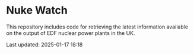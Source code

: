 # Nuke Watch

This repository includes code for retrieving the latest information available on the output of EDF nuclear power plants in the UK.

Last updated: 2025-01-17 18:18